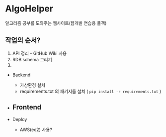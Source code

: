 # AlgoHelper

알고리즘 공부를 도와주는 웹사이트(웹개발 연습용 플젝)

## 작업의 순서?
1. API 정리 - GitHub Wiki 사용
1. RDB schema 그리기
1. 

- Backend
  - 가상환경 설치
  - requirements.txt 의 패키지들 설치 ( `pip install -r requirements.txt` )
  
- Frontend
  - 
- Deploy
  - AWS(ec2) 사용?

